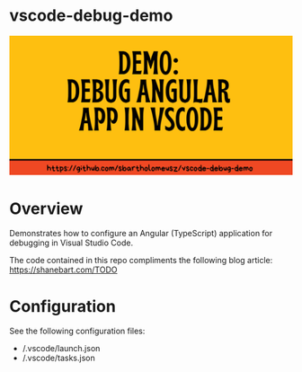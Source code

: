 # vscode-debug-demo

![Banner](/docs/git-repo-banner.png?raw=true "")

# Overview
Demonstrates how to configure an Angular (TypeScript) application for debugging in Visual Studio Code.

The code contained in this repo compliments the following blog article:
https://shanebart.com/TODO

# Configuration
See the following configuration files:
* /.vscode/launch.json
* /.vscode/tasks.json
